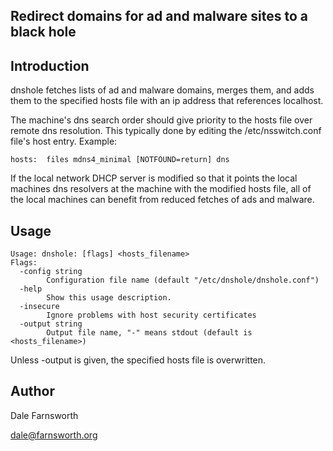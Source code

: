 ## Redirect domains for ad and malware sites to a black hole

## Introduction
dnshole fetches lists of ad and malware domains, merges them, and
adds them to the specified hosts file with an ip address that
references localhost.

The machine's dns search order should give priority to the hosts
file over remote dns resolution.  This typically done by editing
the /etc/nsswitch.conf file's host entry.  Example:
```
hosts:	files mdns4_minimal [NOTFOUND=return] dns
```

If the local network DHCP server is modified so that it points the
local machines dns resolvers at the machine with the modified hosts file,
all of the local machines can benefit from reduced fetches of ads and
malware.

## Usage
```
Usage: dnshole: [flags] <hosts_filename>
Flags:
  -config string
    	Configuration file name (default "/etc/dnshole/dnshole.conf")
  -help
    	Show this usage description.
  -insecure
    	Ignore problems with host security certificates
  -output string
    	Output file name, "-" means stdout (default is <hosts_filename>)
```

Unless -output is given, the specified hosts file is overwritten.

## Author
Dale Farnsworth

<dale@farnsworth.org>
